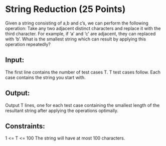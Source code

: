 # String Reduction (25 Points)

Given a string consisting of a,b and c’s, we can perform the following
operation: Take any two adjacent distinct characters and replace it with the
third character. For example, if ‘a’ and ‘c’ are adjacent, they can replaced
with ‘b’. What is the smallest string which can result by applying this
operation repeatedly?


## Input:
The first line contains the number of test cases T. T test cases follow. Each
case contains the string you start with.


## Output:
Output T lines, one for each test case containing the smallest length of the
resultant string after applying the operations optimally.


## Constraints:
1 <= T <= 100
The string will have at most 100 characters.

